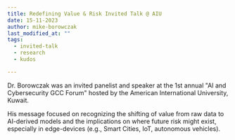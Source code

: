 ```yaml
---
title: Redefining Value & Risk Invited Talk @ AIU
date: 15-11-2023
author: mike-borowczak
last_modified_at: ""
tags:
  - invited-talk
  - research
  - kudos

---
```


<!-- excerpt start -->
Dr. Borowczak was an invited panelist and speaker at the 1st annual "AI and Cybersecurity GCC Forum" hosted by the American International University, Kuwait.
<!-- excerpt end -->
His message focused on recognizing the shifting of value from raw data to AI-derived models and the implications on where future risk might exist, especially in edge-devices (e.g., Smart Cities, IoT, autonomous vehicles).